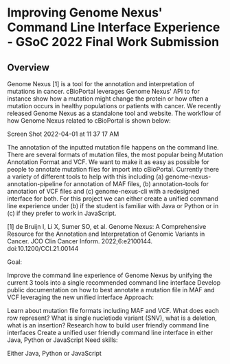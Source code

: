 # Improving Genome Nexus' Command Line Interface Experience - GSoC 2022 Final Work Submission


## Overview

Genome Nexus [1] is a tool for the annotation and interpretation of mutations in cancer. cBioPortal leverages Genome Nexus' API to for instance show how a mutation might change the protein or how often a mutation occurs in healthy populations or patients with cancer. We recently released Genome Nexus as a standalone tool and website. The workflow of how Genome Nexus related to cBioPortal is shown below:

Screen Shot 2022-04-01 at 11 37 17 AM

The annotation of the inputted mutation file happens on the command line. There are several formats of mutation files, the most popular being Mutation Annotation Format and VCF. We want to make it as easy as possible for people to annotate mutation files for import into cBioPortal. Currently there a variety of different tools to help with this including (a) genome-nexus-annotation-pipeline for annotation of MAF files, (b) annotation-tools for annotation of VCF files and (c) genome-nexus-cli with a redesigned interface for both. For this project we can either create a unified command line experience under (b) if the student is familiar with Java or Python or in (c) if they prefer to work in JavaScript.

[1] de Bruijn I, Li X, Sumer SO, et al. Genome Nexus: A Comprehensive Resource for the Annotation and Interpretation of Genomic Variants in Cancer. JCO Clin Cancer Inform. 2022;6:e2100144. doi:10.1200/CCI.21.00144

Goal:

Improve the command line experience of Genome Nexus by unifying the current 3 tools into a single recommended command line interface
Develop public documentation on how to best annotate a mutation file in MAF and VCF leveraging the new unified interface
Approach:

Learn about mutation file formats including MAF and VCF. What does each row represent? What is single nucletiode variant (SNV), what is a deletion, what is an insertion?
Research how to build user friendly command line interfaces
Create a unified user friendly command line interface in either Java, Python or JavaScript
Need skills:

Either Java, Python or JavaScript
